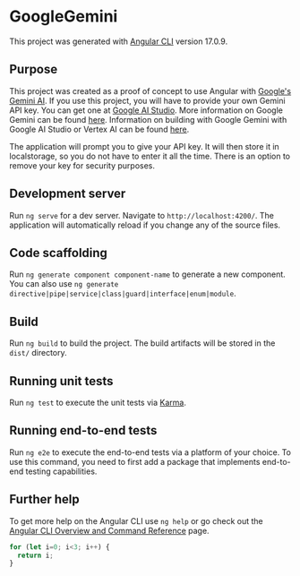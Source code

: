 # GoogleGemini

This project was generated with [Angular CLI](https://github.com/angular/angular-cli) version 17.0.9.

## Purpose
This project was created as a proof of concept to use Angular with [Google's Gemini AI](https://gemini.google.com).
If you use this project, you will have to provide your own Gemini API key.  You can get one at [Google AI Studio](https://makersuite.google.com/).
More information on Google Gemini can be found [here](https://gemini.google.com).  Information on building with Google Gemini with Google AI Studio or Vertex AI can be found [here](https://ai.google.dev/).


The application will prompt you to give your API key.  It will then store it in localstorage, so you do not have to enter it all the time.  There is an option to remove your key for security purposes.

## Development server

Run `ng serve` for a dev server. Navigate to `http://localhost:4200/`. The application will automatically reload if you change any of the source files.

## Code scaffolding

Run `ng generate component component-name` to generate a new component. You can also use `ng generate directive|pipe|service|class|guard|interface|enum|module`.

## Build

Run `ng build` to build the project. The build artifacts will be stored in the `dist/` directory.

## Running unit tests

Run `ng test` to execute the unit tests via [Karma](https://karma-runner.github.io).

## Running end-to-end tests

Run `ng e2e` to execute the end-to-end tests via a platform of your choice. To use this command, you need to first add a package that implements end-to-end testing capabilities.

## Further help

To get more help on the Angular CLI use `ng help` or go check out the [Angular CLI Overview and Command Reference](https://angular.io/cli) page.

```javascript
for (let i=0; i<3; i++) {
  return i;
}
```
